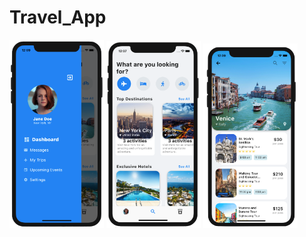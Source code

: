 # Travel_App

<img src="https://github.com/ArvisP/Travel-App/blob/master/Profile%20Screen.png" height="30%" width="30%">
<img src="https://github.com/ArvisP/Travel-App/blob/master/Homescreen.png" height="30%" width="30%">
<img src="https://github.com/ArvisP/Travel-App/blob/master/Destination%20Screen.png" height="30%" width="30%">
